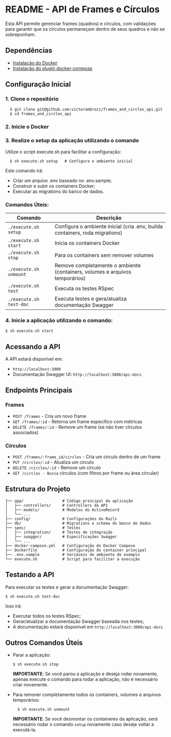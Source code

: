 # README - API de Frames e Círculos

Esta API permite gerenciar frames (quadros) e círculos, com validações para garantir que os círculos permaneçam dentro de seus quadros e não se sobreponham.

## Dependências
 - [Instalação do Docker](!https://docs.docker.com/engine/install/)
 - [Instalação do plugin docker-compose](!https://docs.docker.com/compose/install/)

## Configuração Inicial

### 1. Clone o repositório
```
  $ git clone git@github.com:victorambrozi/frames_and_circles_api.git
  $ cd frames_and_circles_api
```
### 2. Inicie o Docker
### 3. Realize o setup da aplicação utilizando o comando
Utilize o script execute.sh para facilitar a configuração:
```
  $ sh execute.sh setup   # Configura o ambiente inicial
```
Este comando irá:
  - Criar um arquivo .env baseado no .env.sample;
  - Construir e subir os containers Docker;
  - Executar as migrations do banco de dados.

### Comandos Úteis:

| Comando               | Descrição                                                                 |
|-----------------------|---------------------------------------------------------------------------|
| `./execute.sh setup`  | Configura o ambiente inicial (cria .env, builda containers, roda migrations) |
| `./execute.sh start`  | Inicia os containers Docker                                              |
| `./execute.sh stop`   | Para os containers sem remover volumes                                   |
| `./execute.sh unmount`| Remove completamente o ambiente (containers, volumes e arquivos temporários) |
| `./execute.sh test`   | Executa os testes RSpec                                                  |
| `./execute.sh test-doc` | Executa testes e gera/atualiza documentação Swagger                    |

### 4. Inicie a aplicação utilizando o comando:
```
$ sh execute.sh start
```

## Acessando a API
A API estará disponível em:
- `http://localhost:3000`
- Documentação Swagger UI: `http://localhost:3000/api-docs`

## Endpoints Principais
### Frames
- `POST /frames` - Cria um novo frame
- `GET /frames/:id` - Retorna um frame específico com métricas
- `DELETE /frames/:id` - Remove um frame (se não tiver círculos associados)

### Círculos
- `POST /frames/:frame_id/circles` - Cria um círculo dentro de um frame
- `PUT /circles/:id` - Atualiza um círculo
- `DELETE /circles/:id` - Remove um círculo
- `GET /circles - Busca` círculos (com filtros por frame ou área circular)

## Estrutura do Projeto
```
├── app/                 # Código principal da aplicação
│   ├── controllers/     # Controllers da API
│   ├── models/          # Modelos do ActiveRecord
│   └── ...
├── config/              # Configurações do Rails
├── db/                  # Migrations e schema do banco de dados
├── spec/                # Testes
│   ├── integration/     # Testes de integração
│   ├── swagger/         # Especificações Swagger
│   └── ...
├── docker-compose.yml   # Configuração do Docker Compose
├── Dockerfile           # Configuração do container principal
├── .env.sample          # Variáveis de ambiente de exemplo
└── execute.sh           # Script para facilitar a execução
```

## Testando a API
Para executar os testes e gerar a documentação Swagger:
```
$ sh execute.sh test-doc
```
Isso irá:
- Executar todos os testes RSpec;
- Gerar/atualizar a documentação Swagger baseada nos testes;
- A documentação estará disponível em `http://localhost:3000/api-docs`

## Outros Comandos Úteis
- Parar a aplicação:
  ```
  $ sh execute.sh stop
  ```
  **IMPORTANTE**: Se você parou a aplicação e deseja rodar novamente, apenas execute o comando para rodar a aplicação, não é necessário criar novamente.

- Para remover completamente todos os containers, volumes e arquivos temporários:
  ```
    $ sh execute.sh unmount
    ```
    **IMPORTANTE**: Se você desmontar os containeres da aplicação, será necessário rodar o comando `setup` novamente caso deseje voltar a executá-la.